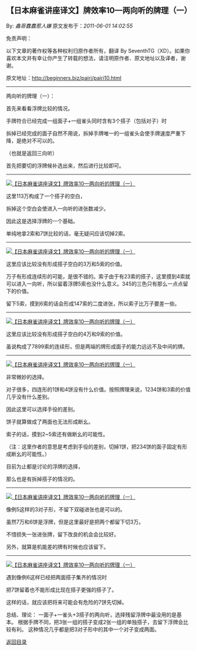 ## 【日本麻雀讲座译文】牌效率10—两向听的牌理（一）

By: *鑫哥蠢蠢惹人嫌* 原文发布于：*2011-06-01 14:02:55*

免责声明：

以下文章的著作权等各种权利归原作者所有，翻译 By
SeventhTG（XD）。如果你喜欢本文并有幸让你产生了转载的想法，请注明原作者、原文地址以及译者，谢谢。

原文地址：http://beginners.biz/pairi/pairi10.html

------------------------------------------------------------------------------------

两向听的牌理（一）：

首先来看看浮牌比较的情况。

手牌符合已经完成一组面子+一组雀头同时含有3个搭子（包括对子）时

拆掉已经完成的面子自然不用说，拆掉手牌唯一的一组雀头会使手牌速度严重下降，是绝对不可以的。

（也就是返回三向听）

首先把要切的浮牌候补选出来，然后进行比较即可。

------------------------------------------------------------------------------------
[![【日本麻雀讲座译文】牌效率10&mdash;两向听的牌理（一）](http://s12.sinaimg.cn/middle/7f78b76fxa4a082c53b6b&amp;690)](http://photo.blog.sina.com.cn/showpic.html#blogid=7f78b76f0100s0nl&url=http://s12.sinaimg.cn/orignal/7f78b76fxa4a082c53b6b)

这里113万构成了一个搭子的空白，

拆掉这个空白会使进入一向听的进张数减少。

因此这是选择浮牌的一个基础。

单纯地拿2索和7饼比较的话，毫无疑问应该切掉2索。

------------------------------------------------------------------------------------
[![【日本麻雀讲座译文】牌效率10&mdash;两向听的牌理（一）](http://s9.sinaimg.cn/middle/7f78b76fxa4a084399f98&amp;690)](http://photo.blog.sina.com.cn/showpic.html#blogid=7f78b76f0100s0nl&url=http://s9.sinaimg.cn/orignal/7f78b76fxa4a084399f98)

这里应该比较没有形成搭子空白的3万和5索的价值。

万子有形成连续形的可能，是很不错的。索子由于有23索的搭子，这里摸到4索就可以进入一向听，所以留着浮牌5索也没什么意义。345的三色只有那么一点点留下的价值。

留下5索，摸到6索的话会形成147索的二度进张，所以索子比万子要差一些。

------------------------------------------------------------------------------------
[![【日本麻雀讲座译文】牌效率10&mdash;两向听的牌理（一）](http://s2.sinaimg.cn/middle/7f78b76fxa4a09f091061&amp;690)](http://photo.blog.sina.com.cn/showpic.html#blogid=7f78b76f0100s0nl&url=http://s2.sinaimg.cn/orignal/7f78b76fxa4a09f091061)

这里应该比较没有形成搭子空白的4万和9索的价值。

虽说构成了7899索的连续形，但是两端的牌形成面子的能力远远不及中间的牌。

------------------------------------------------------------------------------------
[![【日本麻雀讲座译文】牌效率10&mdash;两向听的牌理（一）](http://s9.sinaimg.cn/middle/7f78b76fxa4a0adcfa628&amp;690)](http://photo.blog.sina.com.cn/showpic.html#blogid=7f78b76f0100s0nl&url=http://s9.sinaimg.cn/orignal/7f78b76fxa4a0adcfa628)

非常微妙的选择。

对子很多，四连形的1饼和4饼没有什么价值。按照牌理来说，1234饼和3索的价值几乎没有什么差别。

因此这里可以选择手役的差别。

饼子就算做成了两面也无法形成断幺。

索子的话，摸到2~5索还有做断幺的可能性。

（注：这里作者的意思是考虑到手役的差别，切掉1饼，把234饼的面子固定有形成断幺的可能性。）

目前为止都是讨论的浮牌的选择，

那么也是有拆掉搭子的情况的。

------------------------------------------------------------------------------------
[![【日本麻雀讲座译文】牌效率10&mdash;两向听的牌理（一）](http://s11.sinaimg.cn/middle/7f78b76fxa4a0d319515a&amp;690)](http://photo.blog.sina.com.cn/showpic.html#blogid=7f78b76f0100s0nl&url=http://s11.sinaimg.cn/orignal/7f78b76fxa4a0d319515a)

像例5这样的3对子形，不留下双碰进张也是可以的。

虽然7万和6饼是浮牌，但是这里最好是把两个都留下切3万。

不惜损失一张进张牌，留下改良的机会会比较好。

另外，就算是机能差的牌有时候也应该留下。

------------------------------------------------------------------------------------
[![【日本麻雀讲座译文】牌效率10&mdash;两向听的牌理（一）](http://s11.sinaimg.cn/middle/7f78b76fxa4a0e064db2a&amp;690)](http://photo.blog.sina.com.cn/showpic.html#blogid=7f78b76f0100s0nl&url=http://s11.sinaimg.cn/orignal/7f78b76fxa4a0e064db2a)

遇到像例6这样已经把两面搭子集齐的情况时

把7饼留着也不能形成比现在搭子更强的搭子了。

这样的话，就应该把将来可能会有危险的7饼先切掉。

总结、理论：
一面子+一雀头+3搭子的两向听，选择残留浮牌中最没用的是基本。
根据手牌不同，把3张一组的搭子变成2张一组的单独搭子，去留下浮牌会比较有利。
这种情况几乎都是把3对子形中的其中一个对子变成两面。

[返回目录](index.html)
